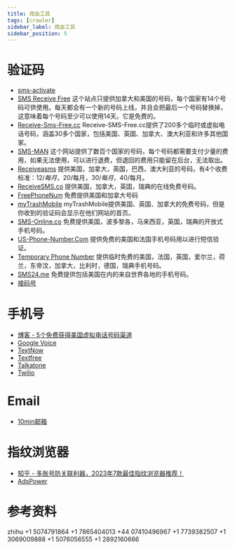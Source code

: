 ```yaml
---
title: 爬虫工具
tags: [crawler]
sidebar_label: 爬虫工具
sidebar_position: 5
---
```


# 验证码

* [sms-activate](https://sms-activate.org/)
* [SMS Receive Free](https://smsreceivefree.com/) 这个站点只提供加拿大和美国的号码，每个国家有14个号码可供使用。每天都会有一个新的号码上线，并且会把最后一个号码替换掉，这意味着每个号码至少可以使用14天。它是免费的。
* [Receive-Sms-Free.cc](https://receive-sms-free.cc/) Receive-SMS-Free.cc提供了200多个临时或虚拟电话号码，涵盖30多个国家，包括美国、英国、加拿大、澳大利亚和许多其他国家。
* [SMS-MAN](https://sms-man.com/) 这个网站提供了数百个国家的号码，每个号码都需要支付少量的费用，如果无法使用，可以进行退费，但退回的费用只能留在后台，无法取出。
* [Receiveasms](https://receiveasms.com/) 提供美国，加拿大，英国，巴西，澳大利亚的号码，有4个收费标准：$12/每月，$20/每月，$30/每月，$40/每月。
* [ReceiveSMS.co](https://www.receivesms.co/) 提供美国，加拿大，英国，瑞典的在线免费号码。
* [FreePhoneNum](https://www.extrabux.com/go/lSIAAoA8ScyJ6iJLcf7ok69ewcynvcz9PBW7X7lPrp0%3D?ec=2) 免费提供美国和加拿大号码
* [myTrashMobile](https://www.mytrashmobile.com/) myTrashMobile提供美国、英国、加拿大的免费号码，但是你收到的验证码会显示在他们网站的首页。
* [SMS-Online.co](https://sms-online.co/receive-free-sms) 免费提供美国，波多黎各，马来西亚，英国，瑞典的开放式手机号码。
* [US-Phone-Number.Com](https://us-phone-number.com/) 提供免费的美国和法国手机号码用以进行短信验证。
* [Temporary Phone Number](https://temporary-phone-number.com/) 提供临时免费的美国，法国，英国，爱尔兰，荷兰，东帝汶，加拿大，比利时，德国，瑞典手机号码。
* [SMS24.me](https://sms24.me/en) 免费提供包括美国在内的来自世界各地的手机号码。
* [接码号](https://jiemahao.com/)


# 手机号

* [博客 - 5个免费获得美国虚拟电话号码渠道](https://jiemahao.com/get-usa-phone-number-from-google-voice/)
* [Google Voice](https://voice.google.com/)
* [TextNow](https://www.textnow.com/)
* [Textfree](https://textfree.us/)
* [Talkatone](https://www.talkatone.com/)
* [Twilio](https://www.twilio.com/en-us)

# Email

* [10min邮箱](https://10minutemail.com/)

# 指纹浏览器

* [知乎 - 多账号防关联利器，2023年7款最佳指纹浏览器推荐！](https://zhuanlan.zhihu.com/p/629979588)
* [AdsPower](https://www.adspower.net/)

# 参考资料



zhihu
+1 5074791864
+1 7865404013
+44 07410496967
+1 7739382507
+1 3069009888
+1 5076056555
+1 2892160666